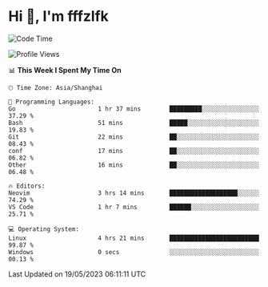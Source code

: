 # Hi 👋, I'm fffzlfk

<!--START_SECTION:waka-->
![Code Time](http://img.shields.io/badge/Code%20Time-210%20hrs%2034%20mins-blue)

![Profile Views](http://img.shields.io/badge/Profile%20Views-1-blue)

📊 **This Week I Spent My Time On** 

```text
🕑︎ Time Zone: Asia/Shanghai

💬 Programming Languages: 
Go                       1 hr 37 mins        █████████░░░░░░░░░░░░░░░░   37.29 % 
Bash                     51 mins             █████░░░░░░░░░░░░░░░░░░░░   19.83 % 
Git                      22 mins             ██░░░░░░░░░░░░░░░░░░░░░░░   08.43 % 
conf                     17 mins             ██░░░░░░░░░░░░░░░░░░░░░░░   06.82 % 
Other                    16 mins             ██░░░░░░░░░░░░░░░░░░░░░░░   06.48 % 

🔥 Editors: 
Neovim                   3 hrs 14 mins       ███████████████████░░░░░░   74.29 % 
VS Code                  1 hr 7 mins         ██████░░░░░░░░░░░░░░░░░░░   25.71 % 

💻 Operating System: 
Linux                    4 hrs 21 mins       █████████████████████████   99.87 % 
Windows                  0 secs              ░░░░░░░░░░░░░░░░░░░░░░░░░   00.13 % 
```


 Last Updated on 19/05/2023 06:11:11 UTC
<!--END_SECTION:waka-->
